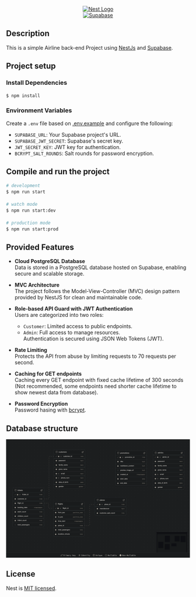 <p align="center" style="vertical-align:middle">
  <a href="https://nestjs.com/" target="blank"><img src="https://nestjs.com/img/logo_text.svg" width="200" alt="Nest Logo" /></a><br /><a href="https://supabase.com/" target="blank"><img src="https://user-images.githubusercontent.com/8291514/213727225-56186826-bee8-43b5-9b15-86e839d89393.png#gh-dark-mode-only" width="500" alt="Supabase"></a>
</p>

[circleci-image]: https://img.shields.io/circleci/build/github/nestjs/nest/master?token=abc123def456
[circleci-url]: https://circleci.com/gh/nestjs/nest

## Description

This is a simple Airline back-end Project using [NestJs](https://nestjs.com/) and [Supabase](https://supabase.com/).

## Project setup

### Install Dependencies

```bash
$ npm install
```

### Environment Variables

Create a `.env` file based on [.env.example](.env.example) and configure the following:

- `SUPABASE_URL`: Your Supabase project's URL.
- `SUPABASE_JWT_SECRET`: Supabase's secret key.
- `JWT_SECRET_KEY`: JWT key for authentication.
- `BCRYPT_SALT_ROUNDS`: Salt rounds for password encryption.

## Compile and run the project

```bash
# development
$ npm run start

# watch mode
$ npm run start:dev

# production mode
$ npm run start:prod
```

## Provided Features

- **Cloud PostgreSQL Database**  
  Data is stored in a PostgreSQL database hosted on Supabase, enabling secure and scalable storage.

- **MVC Architecture**  
  The project follows the Model-View-Controller (MVC) design pattern provided by NestJS for clean and maintainable code.

- **Role-based API Guard with JWT Authentication**  
  Users are categorized into two roles:  
  - `Customer`: Limited access to public endpoints.  
  - `Admin`: Full access to manage resources.  
  Authentication is secured using JSON Web Tokens (JWT).

- **Rate Limiting**  
  Protects the API from abuse by limiting requests to 70 requests per second.

- **Caching for GET endpoints**  
  Caching every GET endpoint with fixed cache lifetime of 300 seconds (Not recommended, some endpoints need shorter cache lifetime to show newest data from database).

- **Password Encryption**  
  Password hasing with [bcrypt](https://github.com/kelektiv/node.bcrypt.js).


## Database structure

![database-structure](database-structure.png)

## License

Nest is [MIT licensed](https://github.com/nestjs/nest/blob/master/LICENSE).
